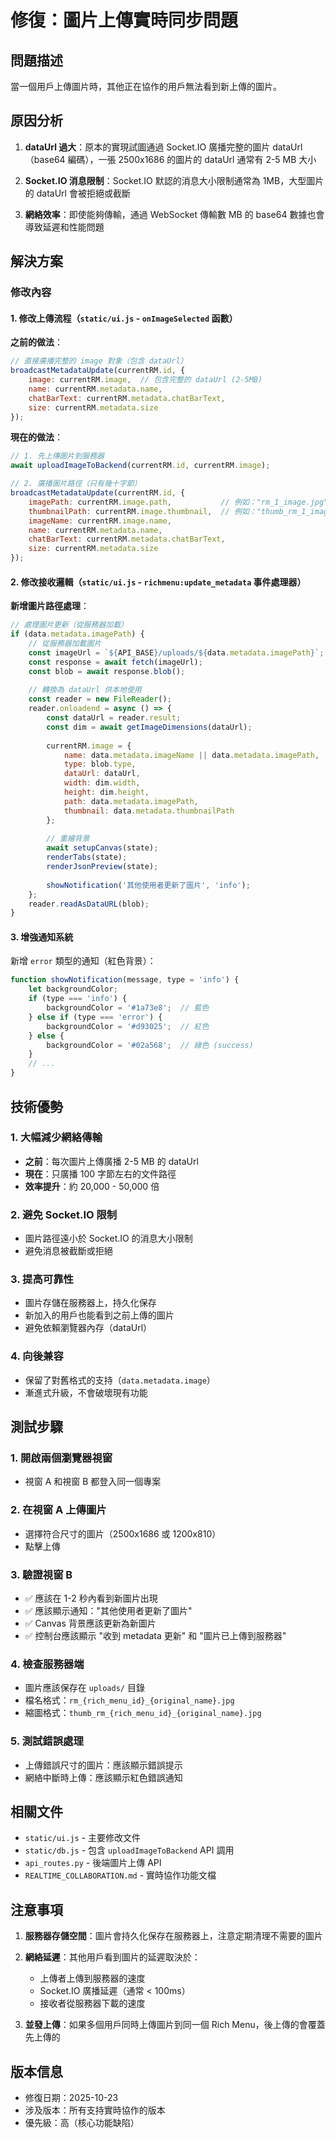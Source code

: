 # 修復：圖片上傳實時同步問題

## 問題描述

當一個用戶上傳圖片時，其他正在協作的用戶無法看到新上傳的圖片。

## 原因分析

1. **dataUrl 過大**：原本的實現試圖通過 Socket.IO 廣播完整的圖片 dataUrl（base64 編碼），一張 2500x1686 的圖片的 dataUrl 通常有 2-5 MB 大小

2. **Socket.IO 消息限制**：Socket.IO 默認的消息大小限制通常為 1MB，大型圖片的 dataUrl 會被拒絕或截斷

3. **網絡效率**：即使能夠傳輸，通過 WebSocket 傳輸數 MB 的 base64 數據也會導致延遲和性能問題

## 解決方案

### 修改內容

#### 1. 修改上傳流程（`static/ui.js` - `onImageSelected` 函數）

**之前的做法**：
```javascript
// 直接廣播完整的 image 對象（包含 dataUrl）
broadcastMetadataUpdate(currentRM.id, {
    image: currentRM.image,  // 包含完整的 dataUrl (2-5MB)
    name: currentRM.metadata.name,
    chatBarText: currentRM.metadata.chatBarText,
    size: currentRM.metadata.size
});
```

**現在的做法**：
```javascript
// 1. 先上傳圖片到服務器
await uploadImageToBackend(currentRM.id, currentRM.image);

// 2. 廣播圖片路徑（只有幾十字節）
broadcastMetadataUpdate(currentRM.id, {
    imagePath: currentRM.image.path,           // 例如："rm_1_image.jpg"
    thumbnailPath: currentRM.image.thumbnail,  // 例如："thumb_rm_1_image.jpg"
    imageName: currentRM.image.name,
    name: currentRM.metadata.name,
    chatBarText: currentRM.metadata.chatBarText,
    size: currentRM.metadata.size
});
```

#### 2. 修改接收邏輯（`static/ui.js` - `richmenu:update_metadata` 事件處理器）

**新增圖片路徑處理**：
```javascript
// 處理圖片更新（從服務器加載）
if (data.metadata.imagePath) {
    // 從服務器加載圖片
    const imageUrl = `${API_BASE}/uploads/${data.metadata.imagePath}`;
    const response = await fetch(imageUrl);
    const blob = await response.blob();
    
    // 轉換為 dataUrl 供本地使用
    const reader = new FileReader();
    reader.onloadend = async () => {
        const dataUrl = reader.result;
        const dim = await getImageDimensions(dataUrl);
        
        currentRM.image = {
            name: data.metadata.imageName || data.metadata.imagePath,
            type: blob.type,
            dataUrl: dataUrl,
            width: dim.width,
            height: dim.height,
            path: data.metadata.imagePath,
            thumbnail: data.metadata.thumbnailPath
        };
        
        // 重繪背景
        await setupCanvas(state);
        renderTabs(state);
        renderJsonPreview(state);
        
        showNotification('其他使用者更新了圖片', 'info');
    };
    reader.readAsDataURL(blob);
}
```

#### 3. 增強通知系統

新增 `error` 類型的通知（紅色背景）：
```javascript
function showNotification(message, type = 'info') {
    let backgroundColor;
    if (type === 'info') {
        backgroundColor = '#1a73e8';  // 藍色
    } else if (type === 'error') {
        backgroundColor = '#d93025';  // 紅色
    } else {
        backgroundColor = '#02a568';  // 綠色 (success)
    }
    // ...
}
```

## 技術優勢

### 1. **大幅減少網絡傳輸**
- **之前**：每次圖片上傳廣播 2-5 MB 的 dataUrl
- **現在**：只廣播 100 字節左右的文件路徑
- **效率提升**：約 20,000 - 50,000 倍

### 2. **避免 Socket.IO 限制**
- 圖片路徑遠小於 Socket.IO 的消息大小限制
- 避免消息被截斷或拒絕

### 3. **提高可靠性**
- 圖片存儲在服務器上，持久化保存
- 新加入的用戶也能看到之前上傳的圖片
- 避免依賴瀏覽器內存（dataUrl）

### 4. **向後兼容**
- 保留了對舊格式的支持（`data.metadata.image`）
- 漸進式升級，不會破壞現有功能

## 測試步驟

### 1. 開啟兩個瀏覽器視窗
- 視窗 A 和視窗 B 都登入同一個專案

### 2. 在視窗 A 上傳圖片
- 選擇符合尺寸的圖片（2500x1686 或 1200x810）
- 點擊上傳

### 3. 驗證視窗 B
- ✅ 應該在 1-2 秒內看到新圖片出現
- ✅ 應該顯示通知："其他使用者更新了圖片"
- ✅ Canvas 背景應該更新為新圖片
- ✅ 控制台應該顯示 "收到 metadata 更新" 和 "圖片已上傳到服務器"

### 4. 檢查服務器端
- 圖片應該保存在 `uploads/` 目錄
- 檔名格式：`rm_{rich_menu_id}_{original_name}.jpg`
- 縮圖格式：`thumb_rm_{rich_menu_id}_{original_name}.jpg`

### 5. 測試錯誤處理
- 上傳錯誤尺寸的圖片：應該顯示錯誤提示
- 網絡中斷時上傳：應該顯示紅色錯誤通知

## 相關文件

- `static/ui.js` - 主要修改文件
- `static/db.js` - 包含 `uploadImageToBackend` API 調用
- `api_routes.py` - 後端圖片上傳 API
- `REALTIME_COLLABORATION.md` - 實時協作功能文檔

## 注意事項

1. **服務器存儲空間**：圖片會持久化保存在服務器上，注意定期清理不需要的圖片

2. **網絡延遲**：其他用戶看到圖片的延遲取決於：
   - 上傳者上傳到服務器的速度
   - Socket.IO 廣播延遲（通常 < 100ms）
   - 接收者從服務器下載的速度

3. **並發上傳**：如果多個用戶同時上傳圖片到同一個 Rich Menu，後上傳的會覆蓋先上傳的

## 版本信息

- 修復日期：2025-10-23
- 涉及版本：所有支持實時協作的版本
- 優先級：高（核心功能缺陷）

